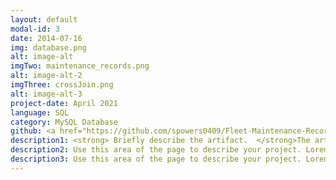 ```yaml
---
layout: default
modal-id: 3
date: 2014-07-16
img: database.png
alt: image-alt
imgTwo: maintenance_records.png
alt: image-alt-2
imgThree: crossJoin.png
alt: image-alt-3
project-date: April 2021
language: SQL
category: MySQL Database
github: <a href="https://github.com/spowers0409/Fleet-Maintenance-Records.git"><li>F.M.R</li></a>
description1: <strong> Briefly describe the artifact.  </strong>The artifact that I have chosen is from DAD-220. In this class the objective was to view data from a .csv file that held information about Fleet Maintenance Records. The data table that was provided gave vehicle ID, State, Repair, Reason, Year, Make, and Body Type. The goal was to search for records using any of the data table options and return specified information as well as find common repairs. Below you will see the only table that was created originally, with addition of the customerID that I added myself. 
description2: Use this area of the page to describe your project. Lorem ipsum dolor sit amet, consectetur adipisicing elit. Mollitia neque assumenda ipsam nihil, molestias magnam, recusandae quos quis inventore quisquam velit asperiores, vitae? Reprehenderit soluta, eos quod consequuntur itaque. Nam.
description3: Use this area of the page to describe your project. Lorem ipsum dolor sit amet, consectetur adipisicing elit. Mollitia neque assumenda ipsam nihil, molestias magnam, recusandae quos quis inventore quisquam velit asperiores, vitae? Reprehenderit soluta, eos quod consequuntur itaque. Nam.
---
```

